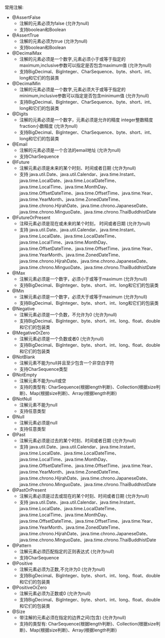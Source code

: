 

常用注解:

- @AssertFalse
  - 注解的元素必须为false (允许为null)
  - 支持boolean和Boolean
- @AssertTrue
  - 注解的元素必须为true (允许为null)
  - 支持boolean和Boolean
- @DecimalMax
  - 注解的元素必须是一个数字,元素必须小于或等于指定的maximum,inclusive参数可以指定是否包含maximum值 (允许为null)
  - 支持BigDecimal、BigInteger、CharSequence、byte、short、int、long和它们的包装类
- @DecimalMin
  - 注解的元素必须是一个数字,元素必须大于或等于指定的minimum,inclusive参数可以指定是否包含minimum值 (允许为null)
  - 支持BigDecimal、BigInteger、CharSequence、byte、short、int、long和它们的包装类
- @Digits
  - 注解的元素必须是一个数字，元素必须是允许的精度 integer整数精度  fraction小数精度 (允许为null)
  - 支持BigDecimal、BigInteger、CharSequence、byte、short、int、long和它们的包装类
- @Email
  - 注解的元素必须是一个合法的email地址 (允许为null)
  - 支持CharSequence
- @Future
  - 注解元素必须是未来的某个时刻、时间或者日期 (允许为null)
  - 支持 java.util.Date、java.util.Calendar、java.time.Instant、java.time.LocalDate、java.time.LocalDateTime、java.time.LocalTime、java.time.MonthDay、java.time.OffsetDateTime、java.time.OffsetTime、java.time.Year、java.time.YearMonth、java.time.ZonedDateTime、java.time.chrono.HijrahDate、java.time.chrono.JapaneseDate、java.time.chrono.MinguoDate、java.time.chrono.ThaiBuddhistDate
- @FutureOrPresent
  - 注释元素必须是现在或未来的某个时刻， 时间或者日期 (允许为null)
  - 支持 java.util.Date、java.util.Calendar、java.time.Instant、java.time.LocalDate、java.time.LocalDateTime、java.time.LocalTime、java.time.MonthDay、java.time.OffsetDateTime、java.time.OffsetTime、java.time.Year、java.time.YearMonth、java.time.ZonedDateTime、java.time.chrono.HijrahDate、java.time.chrono.JapaneseDate、java.time.chrono.MinguoDate、java.time.chrono.ThaiBuddhistDate
- @Max
  - 注解元素必须是一个数字，必须小于或等于maximum (允许为null)
  - 支持BigDecimal、BigInteger、byte、short、int、long和它们的包装类
- @Min
  - 注解元素必须是一个数字，必须大于或等于maximum (允许为null)
  - 支持BigDecimal、BigInteger、byte、short、int、long和它们的包装类
- @Negative
  - 注解元素必须是一个负数，不允许为0 (允许为null)
  - 支持BigDecimal、BigInteger、byte、short、int、long、float、double和它们的包装类
- @MegativeOrZero
  - 注解元素必须是一个负数或者0 (允许为null)
  - 支持BigDecimal、BigInteger、byte、short、int、long、float、double和它们的包装类
- @NotBlank
  - 注解元素不能为null并且至少包含一个非空白字符
  - 支持CharSequence类型
- @NotEmpty
  - 注解元素不能为null或空
  - 支持的类型有: CharSequence(根据length判断)、Collection(根据size判断)、Map(根据size判断)、Array(根据length判断)
- @NotNull
  - 注解元素不能为null
  - 支持任意类型
- @Null
  - 注解元素必须是null
  - 支持任意类型
- @Past
  - 注解元素必须是过去的某个时刻、时间或者日期 (允许为null)
  - 支持 java.util.Date、java.util.Calendar、java.time.Instant、java.time.LocalDate、java.time.LocalDateTime、java.time.LocalTime、java.time.MonthDay、java.time.OffsetDateTime、java.time.OffsetTime、java.time.Year、java.time.YearMonth、java.time.ZonedDateTime、java.time.chrono.HijrahDate、java.time.chrono.JapaneseDate、java.time.chrono.MinguoDate、java.time.chrono.ThaiBuddhistDate
- @PastOrPresent
  - 注解元素必须是过去或现在的某个时刻、时间或者日期 (允许为null)
  - 支持 java.util.Date、java.util.Calendar、java.time.Instant、java.time.LocalDate、java.time.LocalDateTime、java.time.LocalTime、java.time.MonthDay、java.time.OffsetDateTime、java.time.OffsetTime、java.time.Year、java.time.YearMonth、java.time.ZonedDateTime、java.time.chrono.HijrahDate、java.time.chrono.JapaneseDate、java.time.chrono.MinguoDate、java.time.chrono.ThaiBuddhistDate
- @Pattern
  - 注解元素必须匹配指定的正则表达式  (允许为null)
  - 支持CharSequence
- @Positive
  - 注解元素必须为正数,不允许为0 (允许为null)
  - 支持BigDecimal、BigInteger、byte、short、int、long、float、double和它们的包装类
- @PositiveOrZero
  - 注解元素必须为正数或0 (允许为null)
  - 支持BigDecimal、BigInteger、byte、short、int、long、float、double和它们的包装类
- @Size
  - 带注解的元素必须在指定的边界之间(包含)   (允许为null)
  - 支持的类型有: CharSequence(根据length判断)、Collection(根据size判断)、Map(根据size判断)、Array(根据length判断)

